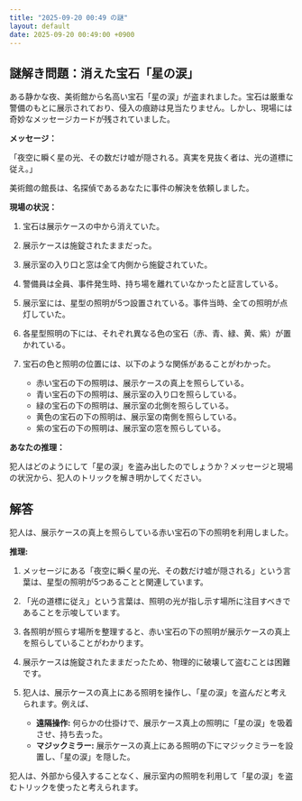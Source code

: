 ```yaml
---
title: "2025-09-20 00:49 の謎"
layout: default
date: 2025-09-20 00:49:00 +0900
---
```

## 謎解き問題：消えた宝石「星の涙」

ある静かな夜、美術館から名高い宝石「星の涙」が盗まれました。宝石は厳重な警備のもとに展示されており、侵入の痕跡は見当たりません。しかし、現場には奇妙なメッセージカードが残されていました。

**メッセージ：**

「夜空に瞬く星の光、その数だけ嘘が隠される。真実を見抜く者は、光の道標に従え。」

美術館の館長は、名探偵であるあなたに事件の解決を依頼しました。

**現場の状況：**

1.  宝石は展示ケースの中から消えていた。
2.  展示ケースは施錠されたままだった。
3.  展示室の入り口と窓は全て内側から施錠されていた。
4.  警備員は全員、事件発生時、持ち場を離れていなかったと証言している。
5.  展示室には、星型の照明が5つ設置されている。事件当時、全ての照明が点灯していた。
6.  各星型照明の下には、それぞれ異なる色の宝石（赤、青、緑、黄、紫）が置かれている。
7.  宝石の色と照明の位置には、以下のような関係があることがわかった。

    *   赤い宝石の下の照明は、展示ケースの真上を照らしている。
    *   青い宝石の下の照明は、展示室の入り口を照らしている。
    *   緑の宝石の下の照明は、展示室の北側を照らしている。
    *   黄色の宝石の下の照明は、展示室の南側を照らしている。
    *   紫の宝石の下の照明は、展示室の窓を照らしている。

**あなたの推理：**

犯人はどのようにして「星の涙」を盗み出したのでしょうか？メッセージと現場の状況から、犯人のトリックを解き明かしてください。

## 解答

犯人は、展示ケースの真上を照らしている赤い宝石の下の照明を利用しました。

**推理:**

1.  メッセージにある「夜空に瞬く星の光、その数だけ嘘が隠される」という言葉は、星型の照明が5つあることと関連しています。
2.  「光の道標に従え」という言葉は、照明の光が指し示す場所に注目すべきであることを示唆しています。
3.  各照明が照らす場所を整理すると、赤い宝石の下の照明が展示ケースの真上を照らしていることがわかります。
4.  展示ケースは施錠されたままだったため、物理的に破壊して盗むことは困難です。
5.  犯人は、展示ケースの真上にある照明を操作し、「星の涙」を盗んだと考えられます。例えば、

    *   **遠隔操作:** 何らかの仕掛けで、展示ケース真上の照明に「星の涙」を吸着させ、持ち去った。
    *   **マジックミラー:** 展示ケースの真上にある照明の下にマジックミラーを設置し、「星の涙」を隠した。

犯人は、外部から侵入することなく、展示室内の照明を利用して「星の涙」を盗むトリックを使ったと考えられます。
